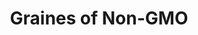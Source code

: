 ---
pid: rs154
title: Graines of Non-GMO
location_transcription: "(Fairmount Area)"
coordinates: "[-75.171648870443, 39.967154896204]"
zipcode: '19139'
gen_neighborhood: West Philadelphia
neighborhood: Walnut Hill
outside_phl: 
age: '58'
age_range: 50-59
instagram: 
image_file_name: rs_154.jpg
proposal_transcription: fertile ground -> Projecting the Blossom of all multi-color
  people sprouting from the seeds to the earth-holding the world together
topic: Environment,Globalism,Unity
topic_summary: 0, 0, 0
type: Other No Form
keywords_other: 
credit: Crystal Hope
image_labels: 
twitter: 
facebook: 
permalink: "/monuments/rs154/"
layout: item-page
---